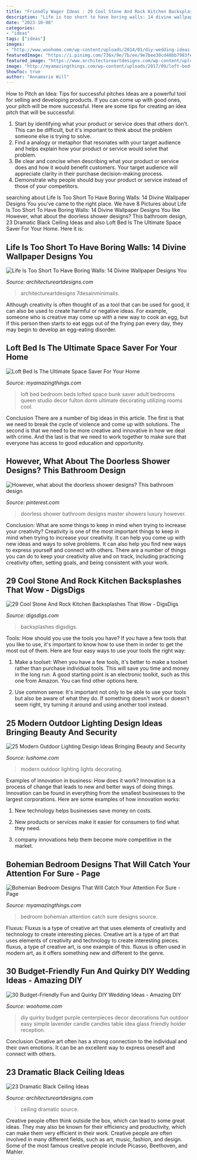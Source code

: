 ```yaml
---
title: "Friendly Wager Ideas : 29 Cool Stone And Rock Kitchen Backsplashes That Wow"
description: "Life is too short to have boring walls: 14 divine wallpaper designs you"
date: "2023-10-08"
categories:
- "ideas"
tags: ["ideas"]
images:
- "http://www.woohome.com/wp-content/uploads/2014/01/diy-wedding-ideas-26.jpg"
featuredImage: "https://i.pinimg.com/736x/9e/7b/ee/9e7bee30cd48bb7983fea0211e71dc55.jpg"
featured_image: "https://www.architectureartdesigns.com/wp-content/uploads/2017/05/3-5.jpg"
image: "http://myamazingthings.com/wp-content/uploads/2017/09/loft-bed-2.jpg"
ShowToc: true
author: "Annamarie Will"
---
```



How to Pitch an Idea: Tips for successful pitches
Ideas are a powerful tool for selling and developing products. If you can come up with good ones, your pitch will be more successful. Here are some tips for creating an idea pitch that will be successful:
1. Start by identifying what your product or service does that others don't. This can be difficult, but it's important to think about the problem someone else is trying to solve.
2. Find a analogy or metaphor that resonates with your target audience and helps explain how your product or service would solve that problem.
3. Be clear and concise when describing what your product or service does and how it would benefit customers. Your target audience will appreciate clarity in their purchase decision-making process.
4. Demonstrate why people should buy your product or service instead of those of your competitors.

	

		
searching about Life Is Too Short To Have Boring Walls: 14 Divine Wallpaper Designs You you've came to the right place. We have 8 Pictures about Life Is Too Short To Have Boring Walls: 14 Divine Wallpaper Designs You like However, what about the doorless shower designs? This bathroom design, 23 Dramatic Black Ceiling Ideas and also Loft Bed Is The Ultimate Space Saver For Your Home. Here it is:
		
    
## Life Is Too Short To Have Boring Walls: 14 Divine Wallpaper Designs You

<img loading=lazy src="https://www.architectureartdesigns.com/wp-content/uploads/2017/05/3-5.jpg" onerror="this.onerror=null;this.src='https://tse2.mm.bing.net/th?id=OIP.ewZkcM1e0q_s0XnjrmRvjQHaFi&amp;pid=15.1';" alt="Life Is Too Short To Have Boring Walls: 14 Divine Wallpaper Designs You">

_Source: architectureartdesigns.com_

>architectureartdesigns 7desainminimalis. 

	

Although creativity is often thought of as a tool that can be used for good, it can also be used to create harmful or negative ideas. For example, someone who is creative may come up with a new way to cook an egg, but if this person then starts to eat eggs out of the frying pan every day, they may begin to develop an egg-eating disorder.

    
## Loft Bed Is The Ultimate Space Saver For Your Home

<img loading=lazy src="http://myamazingthings.com/wp-content/uploads/2017/09/loft-bed-2.jpg" onerror="this.onerror=null;this.src='https://tse4.mm.bing.net/th?id=OIP.KMnbnlDJod4NYB3VMlKkfwHaLH&amp;pid=15.1';" alt="Loft Bed Is The Ultimate Space Saver For Your Home">

_Source: myamazingthings.com_

>loft bed bedroom beds lofted space bunk saver adult bedrooms queen studio decor fulton dorm ultimate decorating utilizing rooms cool. 

	

Conclusion
There are a number of big ideas in this article. The first is that we need to break the cycle of violence and come up with solutions. The second is that we need to be more creative and innovative in how we deal with crime. And the last is that we need to work together to make sure that everyone has access to good education and opportunity.

    
## However, What About The Doorless Shower Designs? This Bathroom Design

<img loading=lazy src="https://i.pinimg.com/736x/9e/7b/ee/9e7bee30cd48bb7983fea0211e71dc55.jpg" onerror="this.onerror=null;this.src='https://tse3.mm.bing.net/th?id=OIP.f0OS0ImL3M_SJrgpE-8w9wHaKM&amp;pid=15.1';" alt="However, what about the doorless shower designs? This bathroom design">

_Source: pinterest.com_

>doorless shower bathroom designs master showers luxury however. 

	

Conclusion: What are some things to keep in mind when trying to increase your creativity?
Creativity is one of the most important things to keep in mind when trying to increase your creativity. It can help you come up with new ideas and ways to solve problems. It can also help you find new ways to express yourself and connect with others. There are a number of things you can do to keep your creativity alive and on track, including practicing creativity often, setting goals, and being consistent with your work.

    
## 29 Cool Stone And Rock Kitchen Backsplashes That Wow - DigsDigs

<img loading=lazy src="https://www.digsdigs.com/photos/cool-stone-kitchen-backsplashes-that-wow-7.jpg" onerror="this.onerror=null;this.src='https://tse1.mm.bing.net/th?id=OIP.T769rk4dpX3Jxm8a-LQQzgHaJ4&amp;pid=15.1';" alt="29 Cool Stone And Rock Kitchen Backsplashes That Wow - DigsDigs">

_Source: digsdigs.com_

>backsplashes digsdigs. 

	

Tools: How should you use the tools you have?
If you have a few tools that you like to use, it's important to know how to use them in order to get the most out of them. Here are four easy ways to use your tools the right way:
1) Make a toolset: When you have a few tools, it's better to make a toolset rather than purchase individual tools. This will save you time and money in the long run. A good starting point is an electronic toolkit, such as this one from Amazon. You can find other options here.

2) Use common sense: It's important not only to be able to use your tools but also be aware of what they do. If something doesn't work or doesn't seem right, try turning it around and using another tool instead.

    
## 25 Modern Outdoor Lighting Design Ideas Bringing Beauty And Security

<img loading=lazy src="https://www.lushome.com/wp-content/uploads/2015/06/modern-outdoor-lights-home-decorating-ideas-14.jpg" onerror="this.onerror=null;this.src='https://tse2.mm.bing.net/th?id=OIP.EdSldZjUJ0UaBouOWpD5WwAAAA&amp;pid=15.1';" alt="25 Modern Outdoor Lighting Design Ideas Bringing Beauty and Security">

_Source: lushome.com_

>modern outdoor lighting lights decorating. 

	

Examples of innovation in business: How does it work?
Innovation is a process of change that leads to new and better ways of doing things. Innovation can be found in everything from the smallest businesses to the largest corporations. Here are some examples of how innovation works:
1. New technology helps businesses save money on costs.

2. New products or services make it easier for consumers to find what they need.

3. company innovations help them become more competitive in the market.


    
## Bohemian Bedroom Designs That Will Catch Your Attention For Sure - Page

<img loading=lazy src="https://myamazingthings.com/wp-content/uploads/2017/05/bohemian-bedroom-9.jpg" onerror="this.onerror=null;this.src='https://tse4.mm.bing.net/th?id=OIP.Y7hVA1rKE8w1PwD62Ec8fQHaLH&amp;pid=15.1';" alt="Bohemian Bedroom Designs That Will Catch Your Attention For Sure - Page">

_Source: myamazingthings.com_

>bedroom bohemian attention catch sure designs source. 

	

Fluxus: Fluxus is a type of creative art that uses elements of creativity and technology to create interesting pieces.
Creative art is a type of art that uses elements of creativity and technology to create interesting pieces. fluxus, a type of creative art, is one example of this. fluxus is often used in modern art, as it offers something new and different to the genre.

    
## 30 Budget-Friendly Fun And Quirky DIY Wedding Ideas - Amazing DIY

<img loading=lazy src="http://www.woohome.com/wp-content/uploads/2014/01/diy-wedding-ideas-26.jpg" onerror="this.onerror=null;this.src='https://tse2.mm.bing.net/th?id=OIP.MOcZa_GFVqs3W-8gzIxaZwHaLH&amp;pid=15.1';" alt="30 Budget-Friendly Fun and Quirky DIY Wedding Ideas - Amazing DIY">

_Source: woohome.com_

>diy quirky budget purple centerpieces decor decorations fun outdoor easy simple lavender candle candles table idea glass friendly holder reception. 

	

Conclusion
Creative art often has a strong connection to the individual and their own emotions. It can be an excellent way to express oneself and connect with others.

    
## 23 Dramatic Black Ceiling Ideas

<img loading=lazy src="https://www.architectureartdesigns.com/wp-content/uploads/2013/11/1318.jpg" onerror="this.onerror=null;this.src='https://tse2.mm.bing.net/th?id=OIP.EJqR0-B2mHZl89B37q2nugHaKH&amp;pid=15.1';" alt="23 Dramatic Black Ceiling Ideas">

_Source: architectureartdesigns.com_

>ceiling dramatic source. 

	

Creative people often think outside the box, which can lead to some great ideas. They may also be known for their efficiency and productivity, which can make them very efficient in their work. Creative people are often involved in many different fields, such as art, music, fashion, and design. Some of the most famous creative people include Picasso, Beethoven, and Mahler.

